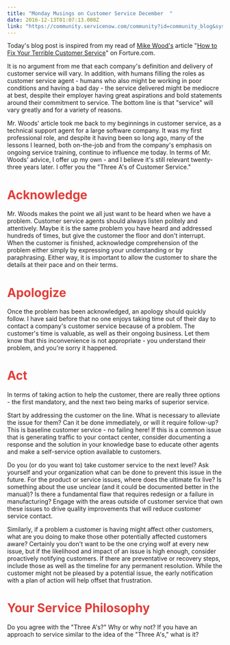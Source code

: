 ```yaml
---
title: "Monday Musings on Customer Service December  "
date: 2016-12-13T01:07:13.000Z
link: "https://community.servicenow.com/community?id=community_blog&sys_id=19cdeea9dbd0dbc01dcaf3231f9619a9"
---
```

<p>Today's blog post is inspired from my read of <a title="rtune.com/author/mike-wood/" href="http://fortune.com/author/mike-wood/">Mike Wood's</a> article "<a title="rtune.com/2016/12/11/improve-terrible-customer-service-business-advice/" href="http://fortune.com/2016/12/11/improve-terrible-customer-service-business-advice/">How to Fix Your Terrible Customer Service</a>" on Forture.com.</p><p></p><p>It is no argument from me that each company's definition and delivery of customer service will vary. In addition, with humans filling the roles as customer service agent - humans who also might be working in poor conditions and having a bad day - the service delivered might be mediocre at best, despite their employer having great aspirations and bold statements around their commitment to service. The bottom line is that "service" will vary greatly and for a variety of reasons.</p><p></p><p>Mr. Woods' article took me back to my beginnings in customer service, as a technical support agent for a large software company. It was my first professional role, and despite it having been so long ago, many of the lessons I learned, both on-the-job and from the company's emphasis on ongoing service training, continue to influence me today. In terms of Mr. Woods' advice, I offer up my own - and I believe it's still relevant twenty-three years later. I offer you the "Three A's of Customer Service."</p><p></p><h1><span style="color: #e23d39;">Acknowledge</span></h1><p>Mr. Woods makes the point we all just want to be heard when we have a problem. Customer service agents should always listen politely and attentively. Maybe it is the same problem you have heard and addressed hundreds of times, but give the customer the floor and don't interrupt. When the customer is finished, acknowledge comprehension of the problem either simply by expressing your understanding or by paraphrasing. Either way, it is important to allow the customer to share the details at their pace and on their terms.</p><p></p><h1><span style="color: #e23d39;">Apologize</span></h1><p>Once the problem has been acknowledged, an apology should quickly follow. I have said before that no one enjoys taking time out of their day to contact a company's customer service because of a problem. The customer's time is valuable, as well as their ongoing business. Let them know that this inconvenience is not appropriate - you understand their problem, and you're sorry it happened.</p><p></p><h1><span style="color: #e23d39;">Act</span></h1><p>In terms of taking action to help the customer, there are really three options - the first mandatory, and the next two being marks of superior service.</p><p></p><p>Start by addressing the customer on the line. What is necessary to alleviate the issue for them? Can it be done immediately, or will it require follow-up? This is baseline customer service - no failing here! If this is a common issue that is generating traffic to your contact center, consider documenting a response and the solution in your knowledge base to educate other agents and make a self-service option available to customers.</p><p></p><p>Do you (or do you want to) take customer service to the next level? Ask yourself and your organization what can be done to prevent this issue in the future. For the product or service issues, where does the ultimate fix live? Is something about the use unclear (and it could be documented better in the manual)? Is there a fundamental flaw that requires redesign or a failure in manufacturing? Engage with the areas outside of customer service that own these issues to drive quality improvements that will reduce customer service contact.</p><p></p><p>Similarly, if a problem a customer is having might affect other customers, what are you doing to make those other potentially affected customers aware? Certainly you don't want to be the one crying wolf at every new issue, but if the likelihood and impact of an issue is high enough, consider proactively notifying customers. If there are preventative or recovery steps, include those as well as the timeline for any permanent resolution. While the customer might not be pleased by a potential issue, the early notification with a plan of action will help offset that frustration.</p><p></p><h1><span style="color: #e23d39;">Your Service Philosophy</span></h1><p>Do you agree with the "Three A's?" Why or why not? If you have an approach to service similar to the idea of the "Three A's," what is it?</p>